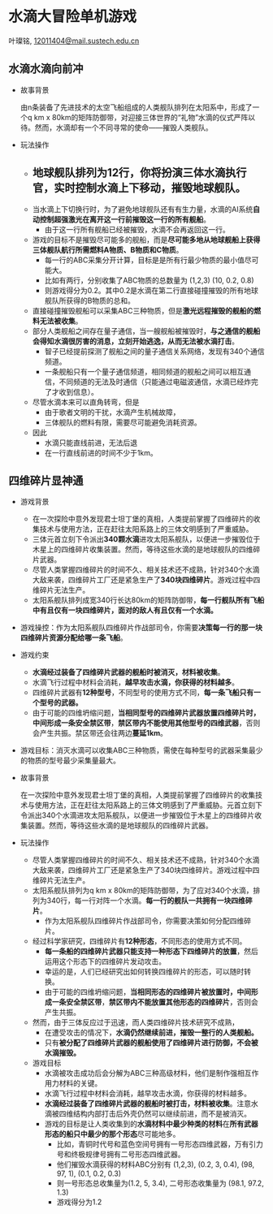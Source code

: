 # 水滴大冒险单机游戏

叶璨铭, 12011404@mail.sustech.edu.cn

## 水滴水滴向前冲

- 故事背景

  由n条装备了先进技术的太空飞船组成的人类舰队排列在太阳系中，形成了一个q km x 80km的矩阵防御带，对迎接三体世界的“礼物”水滴的仪式严阵以待。然而，水滴却有一个不同寻常的使命——摧毁人类舰队。

- 玩法操作
  - 地球舰队排列为12行，你将扮演三体水滴执行官，实时控制水滴上下移动，摧毁地球舰队。
    - 
  - 当水滴上下切换行时，为了避免地球舰队还有有生力量，水滴的AI系统**自动控制超强激光在离开这一行前摧毁这一行的所有舰船**。
    - 由于这一行所有舰船已经被摧毁，水滴不会再返回这一行。
  - 游戏的目标不是摧毁尽可能多的舰船，而是**尽可能多地从地球舰船上获得三体舰队航行所需燃料A物质、B物质和C物质**。
    - 每一行的ABC采集分开计算，目标是是所有行最少物质的最小值尽可能大。
    - 比如有两行，分别收集了ABC物质的总数量为 (1,2,3) (10, 0.2, 0.8)
    - 则游戏得分为0.2。其中0.2是水滴在第二行直接碰撞摧毁的所有地球舰队所获得的B物质的总和。
  - 直接碰撞摧毁舰船可以采集ABC三种物质，但是**激光远程摧毁的舰船的燃料无法被收集**。
  - 部分人类舰船之间存在量子通信，当一艘舰船被摧毁时，**与之通信的舰船会得知水滴很厉害的消息，立刻开始逃逸，从而无法被水滴打击**。
    - 智子已经提前探测了舰船之间的量子通信关系网络，发现有340个通信频道。
    - 一条舰船只有一个量子通信频道，相同频道的舰船之间可以相互通信，不同频道的无法及时通信（只能通过电磁波通信，水滴已经炸完了才收到信息）。
  - 尽管水滴本来可以直角转弯，但是
    - 由于歌者文明的干扰，水滴产生机械故障，
    - 三体舰队的燃料有限，需要尽可能避免消耗资源。
  - 因此
    - 水滴只能直线前进，无法后退
    - 在一行直线前进的时间不少于1km。

## 四维碎片显神通

- 游戏背景
  - 在一次探险中意外发现君士坦丁堡的真相，人类提前掌握了四维碎片的收集技术与使用方法，正在赶往太阳系路上的三体文明感到了严重威胁。
  - 三体元首立刻下令派出**340颗水滴**进攻太阳系舰队，以便进一步摧毁位于木星上的四维碎片收集装置。然而，等待这些水滴的是地球舰队的四维碎片武器。
  - 尽管人类掌握四维碎片的时间不久、相关技术还不成熟，针对340个水滴大敌来袭，四维碎片工厂还是紧急生产了**340块四维碎片**。游戏过程中四维碎片无法生产。
  - 太阳系舰队排列成宽340行长达80km的矩阵防御带，**每一行舰队所有飞船中有且仅有一块四维碎片，面对的敌人有且仅有一个水滴。**
- 游戏操控：作为太阳系舰队四维碎片作战部司令，你需要**决策每一行的那一块四维碎片资源分配给哪一条飞船**。
- 游戏约束
  - **水滴经过装备了四维碎片武器的舰船时被消灭，材料被收集**。
  - 水滴飞行过程中材料会消耗，**越早攻击水滴，你获得的材料越多**。
  - 四维碎片武器有**12种型号**，不同型号的使用方式不同，**每一条飞船只有一个型号的武器。**
  - 由于可能的四维坍缩问题，**当相同型号的四维碎片武器放置四维碎片时，中间形成一条安全禁区带**，**禁区带内不能使用其他型号的四维武器**，否则会产生共振。禁区带还会往两边**蔓延1km**。
- 游戏目标：消灭水滴可以收集ABC三种物质，需使在每种型号的武器采集最少的物质的型号最少采集量最大。



- 故事背景

  在一次探险中意外发现君士坦丁堡的真相，人类提前掌握了四维碎片的收集技术与使用方法，正在赶往太阳系路上的三体文明感到了严重威胁。元首立刻下令派出340个水滴进攻太阳系舰队，以便进一步摧毁位于木星上的四维碎片收集装置。然而，等待这些水滴的是地球舰队的四维碎片武器。

- 玩法操作

  - 尽管人类掌握四维碎片的时间不久、相关技术还不成熟，针对340个水滴大敌来袭，四维碎片工厂还是紧急生产了340块四维碎片。游戏过程中四维碎片无法生产。
  - 太阳系舰队排列为q km x 80km的矩阵防御带，为了应对340个水滴，排列为340行，每一行对阵一个水滴。**每一行的舰队一共拥有一块四维碎片**。
    - 作为太阳系舰队四维碎片作战部司令，你需要决策如何分配四维碎片。
  - 经过科学家研究，四维碎片有**12种形态**，不同形态的使用方式不同。
    - **每一条船的四维碎片武器只能支持一种形态下四维碎片的放置**，然后运用这个形态下的四维碎片发动攻击。
    - 幸运的是，人们已经研究出如何转换四维碎片的形态，可以随时转换。
    - 由于可能的四维坍缩问题，**当相同形态的四维碎片被放置时，中间形成一条安全禁区带**，**禁区带内不能放置其他形态的四维碎片**，否则会产生共振。
  - 然而，由于三体反应过于迅速，而人类四维碎片技术研究不成熟，
    - 在遭受攻击的情况下，**水滴仍然继续前进，摧毁一整行的人类舰船。**
    - 只有**被分配了四维碎片武器的舰船使用了四维碎片进行防御，不会被水滴摧毁。**
  - 游戏目标
    - 水滴被攻击成功后会分解为ABC三种高级材料，他们是制作强相互作用力材料的关键。
    - 水滴飞行过程中材料会消耗，越早攻击水滴，你获得的材料越多。
    - **水滴经过装备了四维碎片武器的舰船时被打击，材料被收集**。注意水滴被四维结构内部打击后外壳仍然可以继续前进，而不是被消灭。
    - 游戏的目标是让人类收集到的**水滴材料中最少种类的材料**在**所有武器形态的船只中最少的那个形态**尽可能地多。
      - 比如，青铜时代号和蓝色空间号拥有一号形态四维武器，万有引力号和终极规律号拥有二号形态四维武器。
      - 他们摧毁水滴获得的材料ABC分别有 (1,2,3), (0.2, 3, 0.4), (98, 97, 1), (0.1, 0.2, 0.3)
      - 则一号形态总收集量为(1.2, 5, 3.4), 二号形态收集量为 (98.1, 97.2, 1.3)
      - 游戏得分为1.2